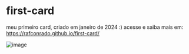 # first-card
 meu primeiro card, criado em janeiro de 2024 :)
 acesse e saiba mais em: https://rafconrado.github.io/first-card/

![image](https://github.com/rafconrado/first-card/assets/156972984/4bfcde7d-b9a4-4d2b-8a10-526eb25eede6)
